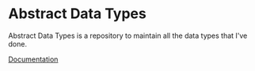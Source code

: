 # Abstract Data Types

Abstract Data Types is a repository to maintain all the data types that I've done.

[Documentation](https://cdn.rawgit.com/DanielRamosAcosta/abstract-data-types/master/docs/html/index.html)